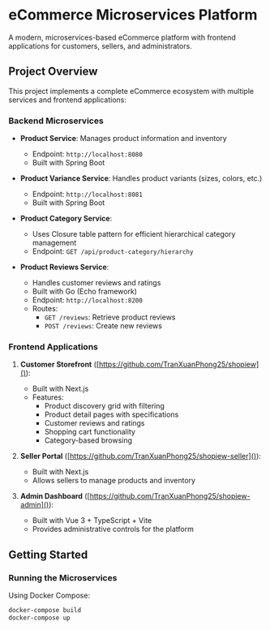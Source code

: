# eCommerce Microservices Platform

A modern, microservices-based eCommerce platform with frontend applications for customers, sellers, and administrators.

## Project Overview

This project implements a complete eCommerce ecosystem with multiple services and frontend applications:

### Backend Microservices

- **Product Service**: Manages product information and inventory
  - Endpoint: `http://localhost:8080`
  - Built with Spring Boot

- **Product Variance Service**: Handles product variants (sizes, colors, etc.)
  - Endpoint: `http://localhost:8081`
  - Built with Spring Boot

- **Product Category Service**: 
  - Uses Closure table pattern for efficient hierarchical category management
  - Endpoint: `GET /api/product-category/hierarchy`

- **Product Reviews Service**:
  - Handles customer reviews and ratings
  - Built with Go (Echo framework)
  - Endpoint: `http://localhost:8200`
  - Routes:
    - `GET /reviews`: Retrieve product reviews
    - `POST /reviews`: Create new reviews

### Frontend Applications

1. **Customer Storefront** ([https://github.com/TranXuanPhong25/shopiew]()):
   - Built with Next.js 
   - Features:
     - Product discovery grid with filtering
     - Product detail pages with specifications
     - Customer reviews and ratings
     - Shopping cart functionality
     - Category-based browsing

2. **Seller Portal** ([https://github.com/TranXuanPhong25/shopiew-seller]()):
   - Built with Next.js
   - Allows sellers to manage products and inventory

3. **Admin Dashboard** ([https://github.com/TranXuanPhong25/shopiew-admin]()):
   - Built with Vue 3 + TypeScript + Vite
   - Provides administrative controls for the platform

## Getting Started

### Running the Microservices

Using Docker Compose:
```bash
docker-compose build
docker-compose up